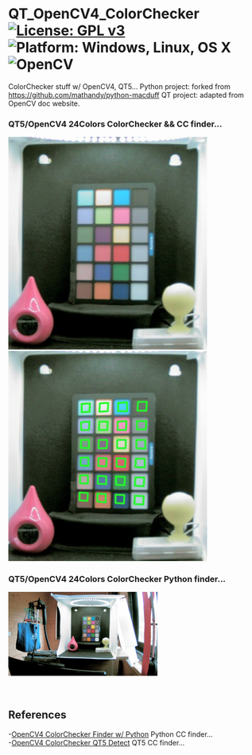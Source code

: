 # QT_OpenCV4_ColorChecker [![License: GPL v3](https://img.shields.io/badge/License-GPLv3-blue.svg)](https://www.gnu.org/licenses/gpl-3.0) ![Platform: Windows, Linux, OS X](https://img.shields.io/badge/Platform-Win10_64%2C%20Linux%2C%20OS%20X-blue.svg) ![OpenCV](https://img.shields.io/badge/OpenCV-4.x-blue.svg) <br>
 
ColorChecker stuff w/ OpenCV4, QT5...
Python project: forked from https://github.com/mathandy/python-macduff
QT project: adapted from OpenCV doc website.




### QT5/OpenCV4 24Colors ColorChecker && CC finder... <br>
<img src="pic/OpenCV_ColorCheck0.png" width=400> <img src="pic/OpenCV_ColorCheck1.png" width=400>
<br>

### QT5/OpenCV4 24Colors ColorChecker Python finder... <br>
<img src="Source/python-macduff/output.jpg" width=300> 


<br>
<br>
<br>

## References <br>
   -[OpenCV4 ColorChecker Finder w/ Python](https://github.com/mathandy/python-macduff) Python CC finder... <br>
   -[OpenCV4 ColorChecker QT5 Detect](https://docs.opencv.org/master/d0/d81/tutorial_table_of_content_mcc.html) QT5 CC finder...<br>   
